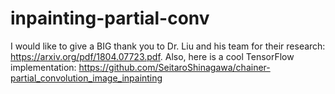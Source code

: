 # inpainting-partial-conv

I would like to give a BIG thank you to Dr. Liu and his team for their research: https://arxiv.org/pdf/1804.07723.pdf.
Also, here is a cool TensorFlow implementation: https://github.com/SeitaroShinagawa/chainer-partial_convolution_image_inpainting
